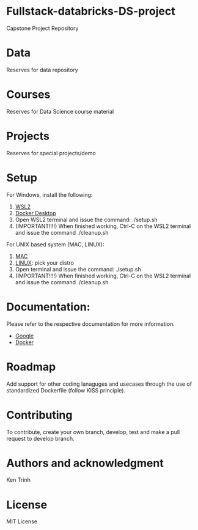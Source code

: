 # Fullstack-databricks-DS-project
Capstone Project Repository

# Data
Reserves for data repository

# Courses
Reserves for Data Science course material 

# Projects
Reserves for special projects/demo

# Setup
For Windows, install the following:
1. [WSL2](https://docs.microsoft.com/en-us/windows/wsl/install) 
2. [Docker Desktop](https://docs.docker.com/desktop/install/windows-install/)
3. Open WSL2 terminal and issue the command: ./setup.sh
4. (IMPORTANT!!!!) When finished working, Ctrl-C on the WSL2 terminal and issue the command ./cleanup.sh 

For UNIX based system (MAC, LINUX):
1. [MAC](https://docs.docker.com/desktop/install/mac-install/)
2. [LINUX](https://docs.docker.com/desktop/install/linux-install/): pick your distro
3. Open terminal and issue the command: ./setup.sh
4. (IMPORTANT!!!!) When finished working, Ctrl-C on the WSL2 terminal and issue the command ./cleanup.sh

# Documentation:
Please refer to the respective documentation for more information.
- [Google](https://www.google.com/)
- [Docker](https://docs.docker.com/desktop/)


# Roadmap
Add support for other coding lanaguges and usecases through the use of standardized Dockerfile (follow KISS principle).

# Contributing
To contribute, create your own branch, develop, test and make a pull request to develop branch. 

# Authors and acknowledgment
Ken Trinh

# License
MIT License